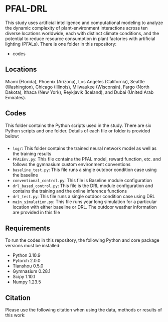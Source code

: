 # PFAL-DRL
This study uses artificial intelligence and computational modeling to analyze the dynamic complexity of plant-environment interactions across ten diverse locations worldwide, each with distinct climate conditions, and the potential to reduce resource consumption in plant factories with artificial lighting (PFALs). There is one folder in this repository:
- codes 
## Locations
Miami (Florida), Phoenix (Arizona), Los Angeles (California), Seattle (Washington), Chicago (Illinois), Milwaukee (Wisconsin), Fargo (North Dakota), Ithaca (New York), Reykjavik (Iceland), and Dubai (United Arab Emirates).

## Codes
This folder contains the Python scripts used in the study. There are six Python scripts and one folder. Details of each file or folder is provided below:

### 
- `log/`: This folder contains the trained neural network model as well as the training results
- `PFALEnv.py`: This file contains the PFAL model, reward function, etc. and follows the gymnasium custom environment conventions
- `baseline_test.py`: This file runs a single outdoor condition case using the baseline
- `conventional_control.py`: This file is Baseline module configuration
- `drl_based_control.py`: This file is the DRL module configuration and contains the training and the online inference functions
- `drl_test.py`: This file runs a single outdoor condition case using DRL
- `main_simulation.py`: This file runs year long simulation for a particular location with either baseline or DRL. The outdoor weather information are provided in this file

## Requirements
To run the codes in this repository, the following Python and core package versions must be installed:
- Python 3.10.9
- Pytorch 2.0.0
- Tianshou 0.5.0
- Gymnasium 0.28.1
- Scipy 1.10.1
- Numpy 1.23.5

## Citation
Please use the following citation when using the data, methods or results of this work:

